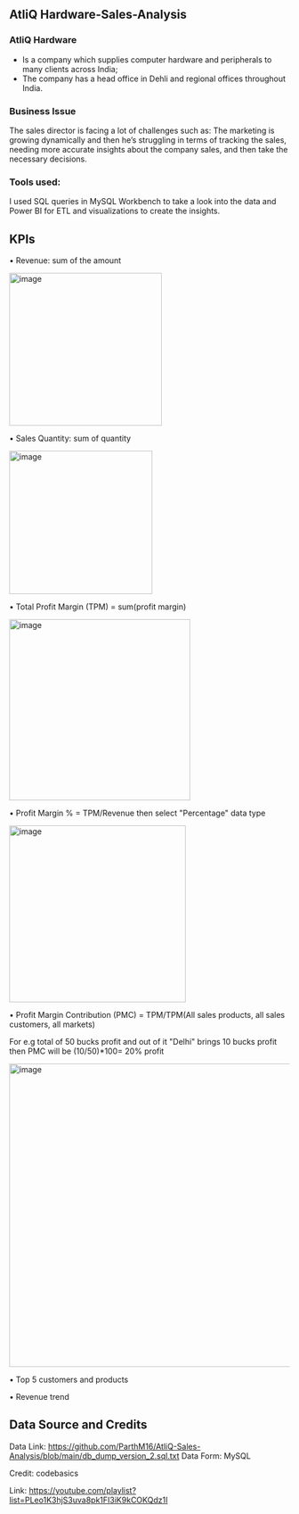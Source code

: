 ## AtliQ Hardware-Sales-Analysis

### AtliQ Hardware
- Is a company which supplies computer hardware and peripherals to many clients across India;
- The company has a head office in Dehli and regional offices throughout India.

### Business Issue
The sales director is facing a lot of challenges such as:
The marketing is growing dynamically and then he’s struggling in terms of tracking the sales, needing more accurate insights about the company sales, and then take the necessary decisions.

### Tools used:
I used SQL queries in MySQL Workbench to take a look into the data and Power BI for ETL and visualizations to create the insights.

## KPIs
• Revenue: sum of the amount

<img width="274" alt="image" src="https://github.com/adithya-sakthi/AtliQ-Sales-Analysis/assets/105962400/be7ba09a-30d2-4b74-a7db-596ed32ac295">


• Sales Quantity: sum of quantity

<img width="257" alt="image" src="https://github.com/adithya-sakthi/AtliQ-Sales-Analysis/assets/105962400/10fd83fc-76cd-4c67-a881-75b645ac5eeb">


• Total Profit Margin (TPM) = sum(profit margin)

<img width="325" alt="image" src="https://github.com/adithya-sakthi/AtliQ-Sales-Analysis/assets/105962400/fd837b7c-4dc8-4721-bcf0-488335dc2d79">


• Profit Margin % = TPM/Revenue then select "Percentage" data type

<img width="317" alt="image" src="https://github.com/adithya-sakthi/AtliQ-Sales-Analysis/assets/105962400/e22211e5-00af-41c6-ae0a-a4a0a9ea9556">


• Profit Margin Contribution (PMC) = TPM/TPM(All sales products, all sales customers, all markets)

For e.g total of 50 bucks profit and out of it "Delhi" brings 10 bucks profit then PMC will be (10/50)*100= 20% profit

<img width="544" alt="image" src="https://github.com/adithya-sakthi/AtliQ-Sales-Analysis/assets/105962400/1fa65bb6-6e6f-4daa-a156-5ea5e2a66d06">

• Top 5 customers and products

• Revenue trend




## Data Source and Credits
Data Link: https://github.com/ParthM16/AtliQ-Sales-Analysis/blob/main/db_dump_version_2.sql.txt
Data Form: MySQL

Credit: codebasics

Link: https://youtube.com/playlist?list=PLeo1K3hjS3uva8pk1FI3iK9kCOKQdz1I
